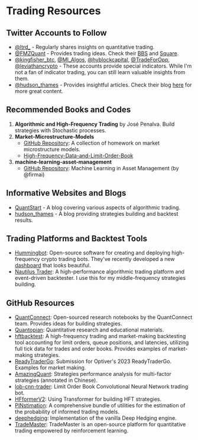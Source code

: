 # Trading Resources

## Twitter Accounts to Follow
- [@ltrd_](https://twitter.com/ltrd_) - Regularly shares insights on quantitative trading.
- [@FMZQuant](https://twitter.com/FMZQuant) - Provides trading ideas. Check their [BBS](https://www.fmz.com/bbs) and [Square](https://www.fmz.com/square).
- [@kingfisher_btc](https://twitter.com/kingfisher_btc), [@MI_Algos](https://twitter.com/MI_Algos), [@hyblockcapital](https://twitter.com/hyblockcapital), [@TradeForOpp](https://twitter.com/TradeForOpp), [@leviathancrypto](https://twitter.com/leviathancrypto) - These accounts provide special indicators. While I'm not a fan of indicator trading, you can still learn valuable insights from them.
- [@hudson_thames](https://twitter.com/hudson_thames) - Provides insightful articles. Check their blog [here](https://hudsonthames.org/research/) for more great content.

## Recommended Books and Codes
1. **Algorithmic and High-Frequency Trading** by José Penalva. Build strategies with Stochastic processes.
2. **Market-Microstructure-Models**
   - [GitHub Repository](https://github.com/gjimzhou/MTH9879-Market-Microstructure-Models): A collection of homework on market microstructure models.
   - [High-Frequency-Data-and-Limit-Order-Book](https://github.com/ZhangMian-CentraleSupelec/High-Frequency-Data-and-Limit-Order-Book)
3. **machine-learning-asset-management**
   - [GitHub Repository](https://github.com/firmai/machine-learning-asset-management): Machine Learning in Asset Management (by @firmai)

## Informative Websites and Blogs
- [QuantStart](https://www.quantstart.com/) - A blog covering various aspects of algorithmic trading.
- [hudson_thames](https://hudsonthames.org/research/) - A blog providing strategies building and backtest results.

## Trading Platforms and Backtest Tools
- [Hummingbot](https://github.com/hummingbot/hummingbot): Open-source software for creating and deploying high-frequency crypto trading bots. They've recently developed a new [dashboard](https://github.com/hummingbot/dashboard) that looks beautiful.
- [Nautilus Trader](https://github.com/nautechsystems/nautilus_trader): A high-performance algorithmic trading platform and event-driven backtester. I use this for my middle-frequency strategies building.

## GitHub Resources
- [QuantConnect](https://github.com/QuantConnect/Research): Open-sourced research notebooks by the QuantConnect team. Provides ideas for building strategies.
- [Quantopian](https://github.com/quantopian/research_public): Quantitative research and educational materials.
- [hftbacktest](https://github.com/nkaz001/hftbacktest): A high-frequency trading and market-making backtesting tool accounting for limit orders, queue positions, and latencies, utilizing full tick data for trades and order books. Provides examples of market-making strategies.
- [ReadyTraderGo](https://github.com/mglush/ready-trader-go-2023): Submission for Optiver's 2023 ReadyTraderGo. Examples for market making.
- [AmazingQuant](https://github.com/zhanggao2013/AmazingQuant): Strategies performance analysis for multi-factor strategies (annotated in Chinese).
- [lob-cnn-trader](https://github.com/AndresRzCh/lob-cnn-trader): Limit Order Book Convolutional Neural Network trading bot.
- [HFformerV2](https://github.com/Nakols/HFformerV2): Using Transformer for building HFT strategies.
- [PINstimation](https://github.com/monty-se/PINstimation): A comprehensive bundle of utilities for the estimation of the probability of informed trading models.
- [deephedging](https://github.com/hansbuehler/deephedging): Implementation of the vanilla Deep Hedging engine.
- [TradeMaster](https://github.com/TradeMaster-NTU/TradeMaster): TradeMaster is an open-source platform for quantitative trading empowered by reinforcement learning.
